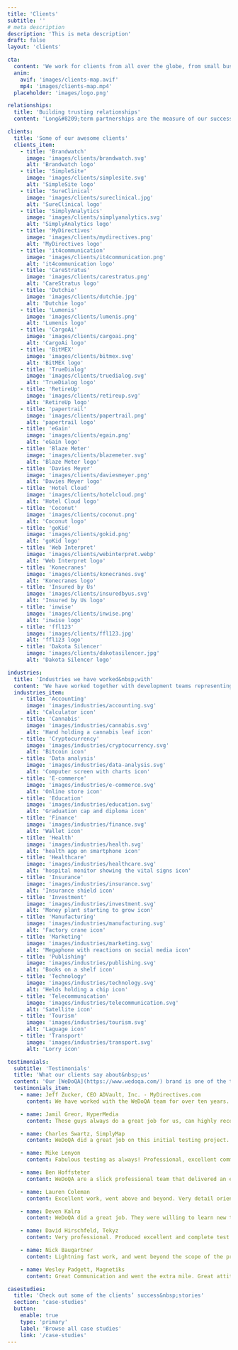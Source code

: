 ```yaml
---
title: 'Clients'
subtitle: ''
# meta description
description: 'This is meta description'
draft: false
layout: 'clients'

cta:
  content: 'We work for clients from all over the globe, from small businesses and startups to established global corporations.'
  anim:
    avif: 'images/clients-map.avif'
    mp4: 'images/clients-map.mp4'
  placeholder: 'images/logo.png'

relationships:
  title: 'Building trusting relationships'
  content: 'Long&#8209;term partnerships are the measure of our success. Our passion and commitment in everything we do are reflected in relationships with our clients, a great part of whom we have been successfully conducting business with for longer than 10 years. We became a significant part of their teams, and what they most appreciate about us is our reliability and a sense of ownership and responsibility.'

clients:
  title: 'Some of our awesome clients'
  clients_item:
    - title: 'Brandwatch'
      image: 'images/clients/brandwatch.svg'
      alt: 'Brandwatch logo'
    - title: 'SimpleSite'
      image: 'images/clients/simplesite.svg'
      alt: 'SimpleSite logo'
    - title: 'SureClinical'
      image: 'images/clients/sureclinical.jpg'
      alt: 'SureClinical logo'
    - title: 'SimplyAnalytics'
      image: 'images/clients/simplyanalytics.svg'
      alt: 'SimplyAnalytics logo'
    - title: 'MyDirectives'
      image: 'images/clients/mydirectives.png'
      alt: 'MyDirectives logo'
    - title: 'it4communication'
      image: 'images/clients/it4communication.png'
      alt: 'it4communication logo'
    - title: 'CareStratus'
      image: 'images/clients/carestratus.png'
      alt: 'CareStratus logo'
    - title: 'Dutchie'
      image: 'images/clients/dutchie.jpg'
      alt: 'Dutchie logo'
    - title: 'Lumenis'
      image: 'images/clients/lumenis.png'
      alt: 'Lumenis logo'
    - title: 'CargoAi'
      image: 'images/clients/cargoai.png'
      alt: 'CargoAi logo'
    - title: 'BitMEX'
      image: 'images/clients/bitmex.svg'
      alt: 'BitMEX logo'
    - title: 'TrueDialog'
      image: 'images/clients/truedialog.svg'
      alt: 'TrueDialog logo'
    - title: 'RetireUp'
      image: 'images/clients/retireup.svg'
      alt: 'RetireUp logo'
    - title: 'papertrail'
      image: 'images/clients/papertrail.png'
      alt: 'papertrail logo'
    - title: 'eGain'
      image: 'images/clients/egain.png'
      alt: 'eGain logo'
    - title: 'Blaze Meter'
      image: 'images/clients/blazemeter.svg'
      alt: 'Blaze Meter logo'
    - title: 'Davies Meyer'
      image: 'images/clients/daviesmeyer.png'
      alt: 'Davies Meyer logo'
    - title: 'Hotel Cloud'
      image: 'images/clients/hotelcloud.png'
      alt: 'Hotel Cloud logo'
    - title: 'Coconut'
      image: 'images/clients/coconut.png'
      alt: 'Coconut logo'
    - title: 'goKid'
      image: 'images/clients/gokid.png'
      alt: 'goKid logo'
    - title: 'Web Interpret'
      image: 'images/clients/webinterpret.webp'
      alt: 'Web Interpret logo'
    - title: 'Konecranes'
      image: 'images/clients/konecranes.svg'
      alt: 'Konecranes logo'
    - title: 'Insured by Us'
      image: 'images/clients/insuredbyus.svg'
      alt: 'Insured by Us logo'
    - title: 'inwise'
      image: 'images/clients/inwise.png'
      alt: 'inwise logo'
    - title: 'ffl123'
      image: 'images/clients/ffl123.jpg'
      alt: 'ffl123 logo'
    - title: 'Dakota Silencer'
      image: 'images/clients/dakotasilencer.jpg'
      alt: 'Dakota Silencer logo'

industries:
  title: 'Industries we have worked&nbsp;with'
  content: 'We have worked together with development teams representing a variety of sectors. We are especially proud of the high standards and constant quality we deliver to even the most demanding industries.'
  industries_item:
    - title: 'Accounting'
      image: 'images/industries/accounting.svg'
      alt: 'Calculator icon'
    - title: 'Cannabis'
      image: 'images/industries/cannabis.svg'
      alt: 'Hand holding a cannabis leaf icon'
    - title: 'Cryptocurrency'
      image: 'images/industries/cryptocurrency.svg'
      alt: 'Bitcoin icon'
    - title: 'Data analysis'
      image: 'images/industries/data-analysis.svg'
      alt: 'Computer screen with charts icon'
    - title: 'E-commerce'
      image: 'images/industries/e-commerce.svg'
      alt: 'Online store icon'
    - title: 'Education'
      image: 'images/industries/education.svg'
      alt: 'Graduation cap and diploma icon'
    - title: 'Finance'
      image: 'images/industries/finance.svg'
      alt: 'Wallet icon'
    - title: 'Health'
      image: 'images/industries/health.svg'
      alt: 'health app on smartphone icon'
    - title: 'Healthcare'
      image: 'images/industries/healthcare.svg'
      alt: 'hospital monitor showing the vital signs icon'
    - title: 'Insurance'
      image: 'images/industries/insurance.svg'
      alt: 'Insurance shield icon'
    - title: 'Investment'
      image: 'images/industries/investment.svg'
      alt: 'Money plant starting to grow icon'
    - title: 'Manufacturing'
      image: 'images/industries/manufacturing.svg'
      alt: 'Factory crane icon'
    - title: 'Marketing'
      image: 'images/industries/marketing.svg'
      alt: 'Megaphone with reactions on social media icon'
    - title: 'Publishing'
      image: 'images/industries/publishing.svg'
      alt: 'Books on a shelf icon'
    - title: 'Technology'
      image: 'images/industries/technology.svg'
      alt: 'Helds holding a chip icon'
    - title: 'Telecommunication'
      image: 'images/industries/telecommunication.svg'
      alt: 'Satellite icon'
    - title: 'Tourism'
      image: 'images/industries/tourism.svg'
      alt: 'Laguage icon'
    - title: 'Transport'
      image: 'images/industries/transport.svg'
      alt: 'Lorry icon'

testimonials:
  subtitle: 'Testimonials'
  title: 'What our clients say about&nbsp;us'
  content: 'Our [WeDoQA](https://www.wedoqa.com/) brand is one of the top rated QA service providers on [Upwork](https://www.upwork.com/o/companies/~01ea0de13226020013/), where you can find more of our clients’ honest&nbsp;reviews.'
  testimonials_item:
    - name: Jeff Zucker, CEO ADVault, Inc. - MyDirectives.com
      content: We have worked with the WeDoQA team for over ten years. They have always exceeded our high expectations. The team is focused, smart, organized and consistently delivers results. We highly recommend them if you’re looking for a best&#8209;in&#8209;class QA&nbsp;partner.

    - name: Jamil Greor, HyperMedia
      content: These guys always do a great job for us, can highly recommend for any testing work. Will definitely continue to use their services in the&nbsp;future.

    - name: Charles Swartz, SimplyMap
      content: WeDoQA did a great job on this initial testing project. So well that we decided to continue to work with them on a separate hourly project. We are very happy with their work, skills, and communication. They are testing experts. We hope to have a long term relationship with&nbsp;WeDoQA.

    - name: Mike Lenyon
      content: Fabulous testing as always! Professional, excellent communication, needs very little instruction because he knows his craft and pursues it&nbsp;diligently.

    - name: Ben Hoffsteter
      content: WeDoQA are a slick professional team that delivered an excellent job with pinpoint accuracy. If you want an elite team, pick&nbsp;WeDoQA!

    - name: Lauren Coleman
      content: Excellent work, went above and beyond. Very detail oriented. Gave suggestions to improve the application, I will implement most of them. Very smart test plan and execution was perfect. Thank&nbsp;you.

    - name: Deven Kalra
      content: WeDoQA did a great job. They were willing to learn new tools to get the job done. He did a thorough job, provided continuous feedback, asked questions to clarify any doubts and produced good code. I would certainly hire him&nbsp;again.

    - name: David Hirschfeld, Tekyz
      content: Very professional. Produced excellent and complete test plans and completed the testing with a solid understanding of the requirements with a minimal amount of support from&nbsp;me.

    - name: Nick Baugartner
      content: Lightning fast work, and went beyond the scope of the project to please me. Excellent coder, highly&nbsp;recommended.

    - name: Wesley Padgett, Magnetiks
      content: Great Communication and went the extra mile. Great attitude and we will use them again for more&nbsp;projects.

casestudies:
  title: 'Check out some of the clients’ success&nbsp;stories'
  section: 'case-studies'
  button:
    enable: true
    type: 'primary'
    label: 'Browse all case studies'
    link: '/case-studies'
---
```

